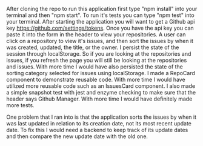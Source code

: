 After cloning the repo to run this application first type "npm install" into your terminal and then "npm start". To run it's tests you can type "npm test" into your terminal. After starting the application you will want to get a Github api key https://github.com/settings/tokens. Once you have the api key you can paste it into the form in the header to view your repositories. A user can click on a repository to view it's issues, and then sort the issues by when it was created, updated, the title, or the owner. I persist the state of the session through localStorage. So if you are looking at the repositories and issues, if you refresh the page you will still be looking at the repositories and issues. With more time I would have also persisted the state of the sorting category selected for issues using localStorage. I made a RepoCard component to demonstrate reusable code. With more time I would have utilized more reusable code such as an IssuesCard component. I also made a simple snapshot test with jest and enzyme checking to make sure that the header says Github Manager. With more time I would have definitely made more tests.

One problem that I ran into is that the application sorts the issues by when it was last updated in relation to its creation date, not its most recent update date. To fix this I would need a backend to keep track of its update dates and then compare the new update date with the old one.
